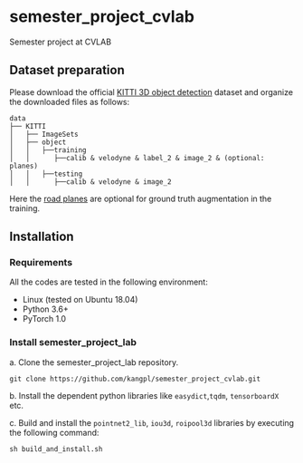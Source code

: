 # semester_project_cvlab
Semester project at CVLAB

## Dataset preparation
Please download the official [KITTI 3D object detection](http://www.cvlibs.net/datasets/kitti/eval_object.php?obj_benchmark=3d) dataset and organize the downloaded files as follows: 
```
data
├── KITTI
│   ├── ImageSets
│   ├── object
│   │   ├──training
│   │      ├──calib & velodyne & label_2 & image_2 & (optional: planes)
│   │   ├──testing
│   │      ├──calib & velodyne & image_2
```
Here the [road planes](https://drive.google.com/file/d/1d5mq0RXRnvHPVeKx6Q612z0YRO1t2wAp/view?usp=sharing) are optional for ground truth augmentation in the training. 

## Installation
### Requirements
All the codes are tested in the following environment:
* Linux (tested on Ubuntu 18.04)
* Python 3.6+
* PyTorch 1.0

### Install semester_project_lab 

a. Clone the semester_project_lab repository.
```shell
git clone https://github.com/kangpl/semester_project_cvlab.git
```

b. Install the dependent python libraries like `easydict`,`tqdm`, `tensorboardX ` etc.

c. Build and install the `pointnet2_lib`, `iou3d`, `roipool3d` libraries by executing the following command:
```shell
sh build_and_install.sh
```
